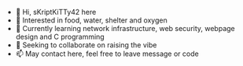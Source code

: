 - 👋 Hi, sKriptKiTTy42 here
- 👀 Interested in food, water, shelter and oxygen
- 🌱 Currently learning network infrastructure, web security, webpage design and C programming
- 💞️ Seeking to collaborate on raising the vibe
- 📫 May contact here, feel free to leave message or code

<!---
sKriptKiTTy42/sKriptKiTTy42 is a ✨ special ✨ repository because its `README.md` (this file) appears on your GitHub profile.
You can click the Preview link to take a look at your changes.
--->
